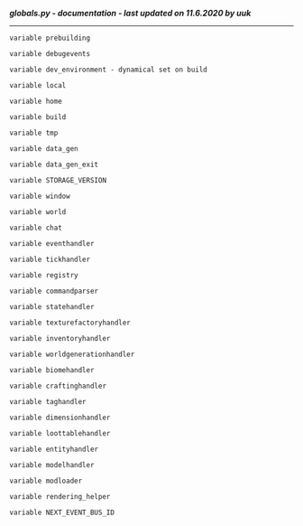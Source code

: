 ***globals.py - documentation - last updated on 11.6.2020 by uuk***
___

    variable prebuilding

    variable debugevents

    variable dev_environment - dynamical set on build

    variable local

    variable home

    variable build

    variable tmp

    variable data_gen

    variable data_gen_exit

    variable STORAGE_VERSION

    variable window

    variable world

    variable chat

    variable eventhandler

    variable tickhandler

    variable registry

    variable commandparser

    variable statehandler

    variable texturefactoryhandler

    variable inventoryhandler

    variable worldgenerationhandler

    variable biomehandler

    variable craftinghandler

    variable taghandler

    variable dimensionhandler

    variable loottablehandler

    variable entityhandler

    variable modelhandler

    variable modloader

    variable rendering_helper

    variable NEXT_EVENT_BUS_ID